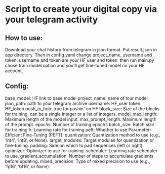# Script to create your digital copy via your telegram activity 

## How to use:
Download your chat history from telegram in json format. Put result.json in app directory. Then in config.yaml change project_name, username and token. username and token are your HF user and token. then run main.py chose train model option and you'll get fine-tuned model on your HF account.

## Config:
base_model: HF link to base model
project_name: name of tour model
json_path: path to your telegram archive
username: HF_user
token: HF_token
push_to_hub: true for pushin' on HF
block_size: Size of the blocks for training, can be a single integer or a list of integers. 
model_max_length: Maximum length of the model input.
max_prompt_length: Maximum length of the prompt.
epochs: Number of training epochs
batch_size: Batch size for training
lr: Learning rate for training
peft: Whether to use Parameter-Efficient Fine-Tuning (PEFT).
quantization: Quantization method to use (e.g., ‘int4’, ‘int8’, or None).
target_modules: Target modules for quantization or fine-tuning.
padding: Side on which to pad sequences (left or right).
optimizer: Optimizer to use for training.
scheduler: Learning rate scheduler to use.
gradient_accumulation: Number of steps to accumulate gradients before updating.
mixed_precision: Type of mixed precision to use (e.g., ‘fp16’, ‘bf16’, or None).
